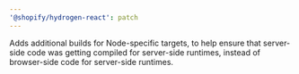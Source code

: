 ```yaml
---
'@shopify/hydrogen-react': patch
---
```


Adds additional builds for Node-specific targets, to help ensure that server-side code was getting compiled for server-side runtimes, instead of browser-side code for server-side runtimes.
